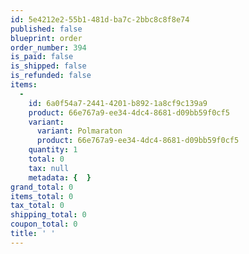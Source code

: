 ```yaml
---
id: 5e4212e2-55b1-481d-ba7c-2bbc8c8f8e74
published: false
blueprint: order
order_number: 394
is_paid: false
is_shipped: false
is_refunded: false
items:
  -
    id: 6a0f54a7-2441-4201-b892-1a8cf9c139a9
    product: 66e767a9-ee34-4dc4-8681-d09bb59f0cf5
    variant:
      variant: Polmaraton
      product: 66e767a9-ee34-4dc4-8681-d09bb59f0cf5
    quantity: 1
    total: 0
    tax: null
    metadata: {  }
grand_total: 0
items_total: 0
tax_total: 0
shipping_total: 0
coupon_total: 0
title: ' '
---
```


